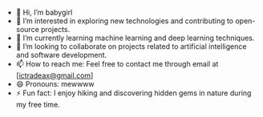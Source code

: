 - 👋 Hi, I’m babygirl
- 👀 I’m interested in exploring new technologies and contributing to open-source projects.
- 🌱 I’m currently learning machine learning and deep learning techniques.
- 💞️ I’m looking to collaborate on projects related to artificial intelligence and software development.
- 📫 How to reach me: Feel free to contact me through email at [ictradeax@gmail.com]
- 😄 Pronouns: mewwww
- ⚡ Fun fact: I enjoy hiking and discovering hidden gems in nature during my free time.

